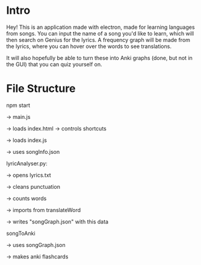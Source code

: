 # Intro
Hey! This is an application made with electron, made for learning languages from songs. You can input the name of a song you'd like to learn, which will then search on Genius for the lyrics. A frequency graph will be made from the lyrics, where you can hover over the words to see translations.

It will also hopefully be able to turn these into Anki graphs (done, but not in the GUI) that you can quiz yourself on.

# File Structure

npm start

-> main.js

-> loads index.html      -> controls shortcuts

-> loads index.js 

-> uses songInfo.json


lyricAnalyser.py:

-> opens lyrics.txt

-> cleans punctuation

-> counts words

-> imports from translateWord

-> writes "songGraph.json" with this data

songToAnki

-> uses songGraph.json

-> makes anki flashcards
